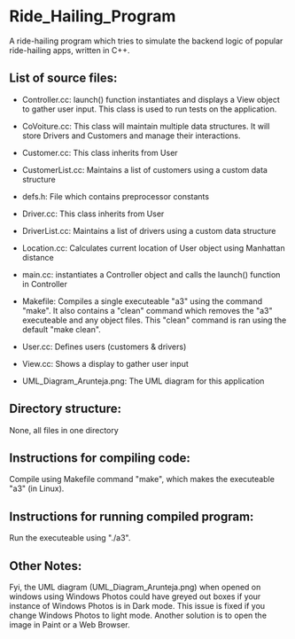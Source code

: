 # Ride_Hailing_Program
A ride-hailing program which tries to simulate the backend logic of popular ride-hailing apps, written in C++.

## List of source files:    
 
* Controller.cc: launch() function instantiates and displays a View object to gather user input. This class is used to run tests on the application.   

  
* CoVoiture.cc: This class will maintain multiple data structures. It will store Drivers and Customers and manage their interactions.   

  
* Customer.cc: This class inherits from User   

  
* CustomerList.cc: Maintains a list of customers using a custom data structure   

* defs.h: File which contains preprocessor constants   

  
* Driver.cc: This class inherits from User   

  
* DriverList.cc: Maintains a list of drivers using a custom data structure   

  
* Location.cc: Calculates current location of User object using Manhattan distance   

* main.cc: instantiates a Controller object and calls the launch() function in Controller   

* Makefile: Compiles a single executeable "a3" using the command "make". It also contains a "clean" command which removes the "a3" executeable and any object
           files. This "clean" command is ran using the default "make clean".   
           
  
* User.cc: Defines users (customers & drivers)   

  
* View.cc: Shows a display to gather user input    

* UML_Diagram_Arunteja.png: The UML diagram for this application   


## Directory structure:
None, all files in one directory

## Instructions for compiling code:
Compile using Makefile command "make", which makes the executeable "a3" (in Linux).

## Instructions for running compiled program:
Run the executeable using "./a3".

## Other Notes:
Fyi, the UML diagram (UML_Diagram_Arunteja.png) when opened on windows using Windows Photos could have greyed out boxes if your instance of Windows Photos is in Dark mode.
This issue is fixed if you change Windows Photos to light mode. Another solution is to open the image in Paint or a Web Browser.
